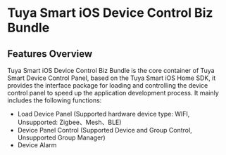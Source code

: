 # Tuya Smart iOS Device Control Biz Bundle

## Features Overview

Tuya Smart iOS Device Control Biz Bundle is the core container of Tuya Smart Device Control Panel, based on the Tuya Smart iOS Home SDK, it provides the interface package for loading and controlling the device control panel to speed up the application development process. It mainly includes the following functions:

- Load Device Panel (Supported hardware device type: WIFI, Unsupported: Zigbee、Mesh、BLE)
- Device Panel Control (Supported Device and Group Control, Unsupported Group Manager)
- Device Alarm
